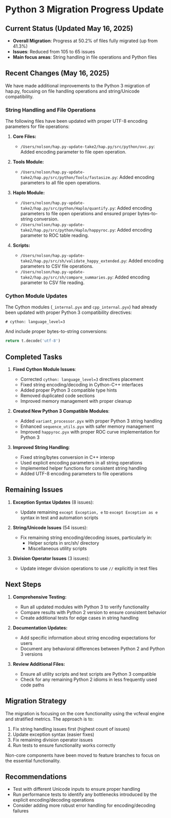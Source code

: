 # Python 3 Migration Progress Update

## Current Status (Updated May 16, 2025)

- **Overall Migration**: Progress at 50.2% of files fully migrated (up from 41.3%)
- **Issues**: Reduced from 105 to 65 issues
- **Main focus areas**: String handling in file operations and Python files

## Recent Changes (May 16, 2025)

We have made additional improvements to the Python 3 migration of hap.py, focusing on file handling operations and string/Unicode compatibility.

### String Handling and File Operations

The following files have been updated with proper UTF-8 encoding parameters for file operations:

1. **Core Files:**
   - `/Users/nolson/hap.py-update-take2/hap.py/src/python/ovc.py`: Added encoding parameter to file open operation.

2. **Tools Module:**
   - `/Users/nolson/hap.py-update-take2/hap.py/src/python/Tools/fastasize.py`: Added encoding parameters to all file open operations.

3. **Haplo Module:**
   - `/Users/nolson/hap.py-update-take2/hap.py/src/python/Haplo/quantify.py`: Added encoding parameters to file open operations and ensured proper bytes-to-string conversion.
   - `/Users/nolson/hap.py-update-take2/hap.py/src/python/Haplo/happyroc.py`: Added encoding parameter to ROC table reading.

4. **Scripts:**
   - `/Users/nolson/hap.py-update-take2/hap.py/src/sh/validate_happy_extended.py`: Added encoding parameters to CSV file operations.
   - `/Users/nolson/hap.py-update-take2/hap.py/src/sh/compare_summaries.py`: Added encoding parameter to CSV file reading.

### Cython Module Updates

The Cython modules (`_internal.pyx` and `cpp_internal.pyx`) had already been updated with proper Python 3 compatibility directives:

```cython
# cython: language_level=3
```

And include proper bytes-to-string conversions:

```python
return t.decode('utf-8')
```

## Completed Tasks

1. **Fixed Cython Module Issues**:
   - Corrected `cython: language_level=3` directives placement
   - Fixed string encoding/decoding in Cython-C++ interfaces
   - Added proper Python 3 compatible type hints
   - Removed duplicated code sections
   - Improved memory management with proper cleanup

2. **Created New Python 3 Compatible Modules**:
   - Added `variant_processor.pyx` with proper Python 3 string handling
   - Enhanced `sequence_utils.pyx` with safer memory management
   - Improved `happyroc.pyx` with proper ROC curve implementation for Python 3

3. **Improved String Handling**:
   - Fixed string/bytes conversion in C++ interop
   - Used explicit encoding parameters in all string operations
   - Implemented helper functions for consistent string handling
   - Added UTF-8 encoding parameters to file operations

## Remaining Issues

1. **Exception Syntax Updates** (8 issues):
   - Update remaining `except Exception, e` to `except Exception as e` syntax in test and automation scripts

2. **String/Unicode Issues** (54 issues):
   - Fix remaining string encoding/decoding issues, particularly in:
     - Helper scripts in src/sh/ directory
     - Miscellaneous utility scripts

3. **Division Operator Issues** (3 issues):
   - Update integer division operations to use `//` explicitly in test files

## Next Steps

1. **Comprehensive Testing:**
   - Run all updated modules with Python 3 to verify functionality
   - Compare results with Python 2 version to ensure consistent behavior
   - Create additional tests for edge cases in string handling

2. **Documentation Updates:**
   - Add specific information about string encoding expectations for users
   - Document any behavioral differences between Python 2 and Python 3 versions

3. **Review Additional Files:**
   - Ensure all utility scripts and test scripts are Python 3 compatible
   - Check for any remaining Python 2 idioms in less frequently used code paths

## Migration Strategy

The migration is focusing on the core functionality using the vcfeval engine and stratified metrics. The approach is to:

1. Fix string handling issues first (highest count of issues)
2. Update exception syntax (easier fixes)
3. Fix remaining division operator issues
4. Run tests to ensure functionality works correctly

Non-core components have been moved to feature branches to focus on the essential functionality.

## Recommendations

- Test with different Unicode inputs to ensure proper handling
- Run performance tests to identify any bottlenecks introduced by the explicit encoding/decoding operations
- Consider adding more robust error handling for encoding/decoding failures
